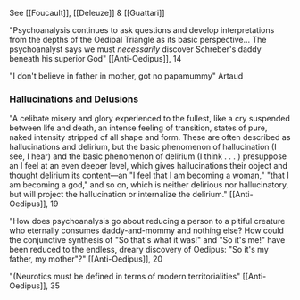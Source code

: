 See [[Foucault]], [[Deleuze]] & [[Guattari]]

"Psychoanalysis continues to ask questions and develop interpretations from the depths of the Oedipal Triangle as its basic perspective... The psychoanalyst says we must *necessarily* discover Schreber's daddy beneath his superior God" [[Anti-Oedipus]], 14

"I don't believe in father in mother, got no papamummy"
	Artaud


### Hallucinations and Delusions
"A celibate misery and glory experienced to the fullest, like a cry suspended between life and death, an intense feeling of transition, states of pure, naked intensity stripped of all shape and form. These are often described as hallucinations and delirium, but the basic phenomenon of hallucination (I see, I hear) and the basic phenomenon of delirium (I think . . . ) presuppose an I feel at an even deeper level, which gives hallucinations their object and thought delirium its content—an "I feel that I am becoming a woman," "that I am becoming a god," and so on, which is neither delirious nor hallucinatory, but will project the hallucination or internalize the delirium." [[Anti-Oedipus]], 19

"How does psychoanalysis go about reducing a person to a pitiful creature who eternally consumes daddy-and-mommy and nothing else? How could the conjunctive synthesis of "So that's what it was!" and "So it's me!" have been reduced to the endless, dreary discovery of Oedipus: "So it's my father, my mother"?" [[Anti-Oedipus]], 20

"(Neurotics must be defined in terms of modern territorialities" [[Anti-Oedipus]], 35